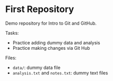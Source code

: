 # First Repository

Demo repository for Intro to Git and GitHub.

Tasks:
* Practice adding dummy data and analysis
* Practice making changes via Git Hub

Files:
* `data/`: dummy data file
* `analysis.txt` and `notes.txt`: dummy text files
